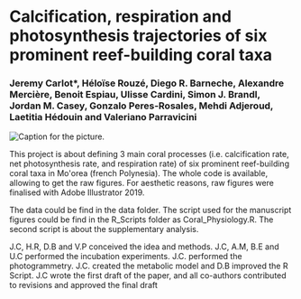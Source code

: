 # Calcification, respiration and photosynthesis trajectories of six prominent reef-building coral taxa 
### Jeremy Carlot*, Héloïse Rouzé, Diego R. Barneche, Alexandre Mercière, Benoit Espiau, Ulisse Cardini, Simon J. Brandl, Jordan M. Casey, Gonzalo Peres-Rosales, Mehdi Adjeroud, Laetitia Hédouin and Valeriano Parravicini

![Caption for the picture.](/Users/jeremy/Desktop/Coral_Physio.png)

This project is about defining 3 main coral processes (i.e. calcification rate, net photosynthesis rate, and respiration rate) of six prominent reef-building coral taxa in Mo'orea (french Polynesia).
The whole code is available, allowing to get the raw figures. For aesthetic reasons, raw figures were finalised with Adobe Illustrator 2019. 

The data could be find in the data folder.
The script used for the manuscript figures could be find in the R_Scripts folder as Coral_Physiology.R.
The second script is about the supplementary analysis.

J.C, H.R, D.B and V.P conceived the idea and methods. J.C, A.M, B.E and U.C performed the incubation experiments. J.C. performed the photogrammetry. J.C. created the metabolic model and D.B improved the R Script. J.C wrote the first draft of the paper, and all co-authors contributed to revisions and approved the final draft
